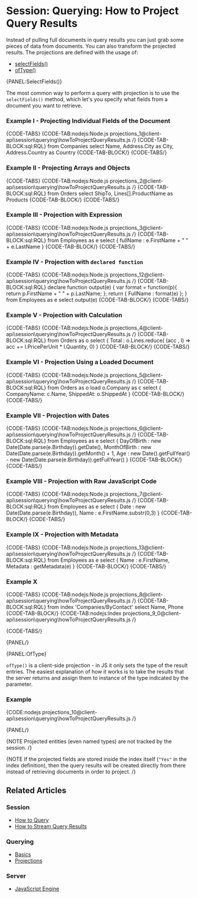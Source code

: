 # Session: Querying: How to Project Query Results

Instead of pulling full documents in query results you can just grab some pieces of data from documents. You can also transform the projected
results. The projections are defined with the usage of:

- [selectFields()](../../../client-api/session/querying/how-to-project-query-results#selectfields)
- [ofType()](../../../client-api/session/querying/how-to-project-query-results#oftype)

{PANEL:SelectFields()}

The most common way to perform a query with projection is to use the `selectFields()` method, which let's you specify what fields from a document you want to retrieve.

### Example I - Projecting Individual Fields of the Document

{CODE-TABS}
{CODE-TAB:nodejs:Node.js projections_1@client-api\session\querying\howToProjectQueryResults.js /}
{CODE-TAB-BLOCK:sql:RQL}
from Companies
select Name, Address.City as City, Address.Country as Country
{CODE-TAB-BLOCK/}
{CODE-TABS/}

### Example II - Projecting Arrays and Objects

{CODE-TABS}
{CODE-TAB:nodejs:Node.js projections_2@client-api\session\querying\howToProjectQueryResults.js /}
{CODE-TAB-BLOCK:sql:RQL}
from Orders
select ShipTo, Lines[].ProductName as Products
{CODE-TAB-BLOCK/}
{CODE-TABS/}

### Example III - Projection with Expression

{CODE-TABS}
{CODE-TAB:nodejs:Node.js projections_3@client-api\session\querying\howToProjectQueryResults.js /}
{CODE-TAB-BLOCK:sql:RQL}
from Employees as e
select {
    fullName : e.FirstName + " " + e.LastName
}
{CODE-TAB-BLOCK/}
{CODE-TABS/}

### Example IV - Projection with `declared function`

{CODE-TABS}
{CODE-TAB:nodejs:Node.js projections_12@client-api\session\querying\howToProjectQueryResults.js /}
{CODE-TAB-BLOCK:sql:RQL}
declare function output(e) {
	var format = function(p){ return p.FirstName + " " + p.LastName; };
	return { FullName : format(e) };
}
from Employees as e select output(e)
{CODE-TAB-BLOCK/}
{CODE-TABS/}

### Example V - Projection with Calculation

{CODE-TABS}
{CODE-TAB:nodejs:Node.js projections_4@client-api\session\querying\howToProjectQueryResults.js /}
{CODE-TAB-BLOCK:sql:RQL}
from Orders as o
select {
    Total : o.Lines.reduce(
        (acc , l) => acc += l.PricePerUnit * l.Quantity, 0)
}
{CODE-TAB-BLOCK/}
{CODE-TABS/}

### Example VI - Projection Using a Loaded Document

{CODE-TABS}
{CODE-TAB:nodejs:Node.js projections_5@client-api\session\querying\howToProjectQueryResults.js /}
{CODE-TAB-BLOCK:sql:RQL}
from Orders as o
load o.Company as c
select {
	CompanyName: c.Name,
	ShippedAt: o.ShippedAt
}
{CODE-TAB-BLOCK/}
{CODE-TABS/}

### Example VII - Projection with Dates

{CODE-TABS}
{CODE-TAB:nodejs:Node.js projections_6@client-api\session\querying\howToProjectQueryResults.js /}
{CODE-TAB-BLOCK:sql:RQL}
from Employees as e 
select { 
    DayOfBirth : new Date(Date.parse(e.Birthday)).getDate(), 
    MonthOfBirth : new Date(Date.parse(e.Birthday)).getMonth() + 1,
    Age : new Date().getFullYear() - new Date(Date.parse(e.Birthday)).getFullYear() 
}
{CODE-TAB-BLOCK/}
{CODE-TABS/}

### Example VIII - Projection with Raw JavaScript Code

{CODE-TABS}
{CODE-TAB:nodejs:Node.js projections_7@client-api\session\querying\howToProjectQueryResults.js /}
{CODE-TAB-BLOCK:sql:RQL}
from Employees as e 
select {
    Date : new Date(Date.parse(e.Birthday)), 
    Name : e.FirstName.substr(0,3)
}
{CODE-TAB-BLOCK/}
{CODE-TABS/}

### Example IX - Projection with Metadata

{CODE-TABS}
{CODE-TAB:nodejs:Node.js projections_13@client-api\session\querying\howToProjectQueryResults.js /}
{CODE-TAB-BLOCK:sql:RQL}
from Employees as e 
select {
     Name : e.FirstName, 
     Metadata : getMetadata(e)
}
{CODE-TAB-BLOCK/}
{CODE-TABS/}

### Example X

{CODE-TABS}
{CODE-TAB:nodejs:Node.js projections_8@client-api\session\querying\howToProjectQueryResults.js /}
{CODE-TAB-BLOCK:sql:RQL}
from index 'Companies/ByContact' 
select Name, Phone
{CODE-TAB-BLOCK/}
{CODE-TAB:nodejs:Index projections_9_0@client-api\session\querying\howToProjectQueryResults.js /}

{CODE-TABS/}

{PANEL/}

{PANEL:OfType}

`ofType()` is a client-side projection - in JS it only sets the type of the result entries. The easiest explanation of how it works is to take the results that the server returns and assign them to instance of the type indicated by the parameter.

### Example

{CODE:nodejs projections_10@client-api\session\querying\howToProjectQueryResults.js /}

{PANEL/}

{NOTE Projected entities (even named types) are not tracked by the session. /}

{NOTE If the projected fields are stored inside the index itself (`"Yes"` in the index definition), then the query results will be created directly from there instead of retrieving documents in order to project. /}

## Related Articles

### Session

- [How to Query](../../../client-api/session/querying/how-to-query)
- [How to Stream Query Results](../../../client-api/session/querying/how-to-stream-query-results)

### Querying

- [Basics](../../../indexes/querying/basics)
- [Projections](../../../indexes/querying/projections)

### Server

- [JavaScript Engine](../../../server/kb/javascript-engine)
